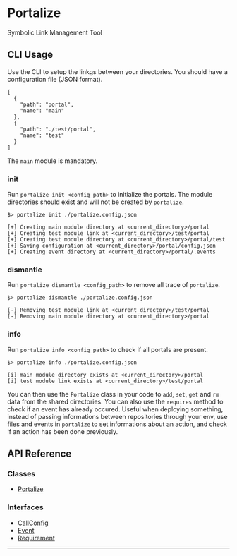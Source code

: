 # Portalize

Symbolic Link Management Tool

## CLI Usage

Use the CLI to setup the linkgs between your directories. You should have a configuration file (JSON format).
```
[
  {
    "path": "portal",
    "name": "main"
  },
  {
    "path": "./test/portal",
    "name": "test"
  }
]
```

The `main` module is mandatory.

### init

Run `portalize init <config_path>` to initialize the portals.
The module directories should exist and will not be created by `portalize`.

```shell
$> portalize init ./portalize.config.json

[+] Creating main module directory at <current_directory>/portal
[+] Creating test module link at <current_directory>/test/portal
[+] Creating test module directory at <current_directory>/portal/test
[+] Saving configuration at <current_directory>/portal/config.json
[+] Creating event directory at <current_directory>/portal/.events
```

### dismantle

Run `portalize dismantle <config_path>` to remove all trace of `portalize`.

```shell
$> portalize dismantle ./portalize.config.json

[-] Removing test module link at <current_directory>/test/portal
[-] Removing main module directory at <current_directory>/portal
```

### info

Run `portalize info <config_path>` to check if all portals are present.

```shell
$> portalize info ./portalize.config.json

[i] main module directory exists at <current_directory>/portal
[i] test module link exists at <current_directory>/test/portal
```

You can then use the `Portalize` class in your code to `add`, `set`, `get` and `rm` data from the shared directories.
You can also use the `requires` method to check if an event has already occured. Useful when deploying something,
instead of passing informations between repositories through your env, use files and events in `portalize` to set informations about an action, and check if an action has been done previously.

## API Reference

### Classes

* [Portalize](classes/portalize.md)

### Interfaces

* [CallConfig](interfaces/callconfig.md)
* [Event](interfaces/event.md)
* [Requirement](interfaces/requirement.md)

---

